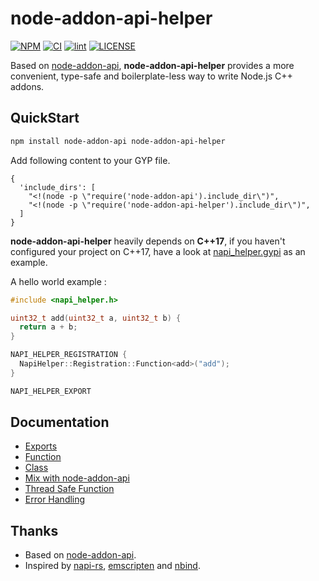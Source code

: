 # node-addon-api-helper<!-- omit in toc -->

[![NPM](https://img.shields.io/npm/v/node-addon-api-helper)](https://www.npmjs.com/package/node-addon-api-helper)
[![CI](https://github.com/ajihyf/node-addon-api-helper/workflows/ci/badge.svg)](https://github.com/ajihyf/node-addon-api-helper/actions/workflows/ci.yml)
[![lint](https://github.com/ajihyf/node-addon-api-helper/workflows/lint/badge.svg)](https://github.com/ajihyf/node-addon-api-helper/actions/workflows/lint.yml)
[![LICENSE](https://img.shields.io/github/license/ajihyf/node-addon-api-helper)](https://github.com/ajihyf/node-addon-api-helper/blob/main/LICENSE)

Based on [node-addon-api](https://github.com/nodejs/node-addon-api), **node-addon-api-helper** provides a more convenient, type-safe and boilerplate-less way to write Node.js C++ addons.

## QuickStart

```bash
npm install node-addon-api node-addon-api-helper
```

Add following content to your GYP file.

```gyp
{
  'include_dirs': [
    "<!(node -p \"require('node-addon-api').include_dir\")",
    "<!(node -p \"require('node-addon-api-helper').include_dir\")",
  ]
}
```

**node-addon-api-helper** heavily depends on **C++17**, if you haven't configured your project on C++17, have a look at [napi_helper.gypi](./napi_helper.gypi) as an example.

A hello world example :

```cpp
#include <napi_helper.h>

uint32_t add(uint32_t a, uint32_t b) {
  return a + b;
}

NAPI_HELPER_REGISTRATION {
  NapiHelper::Registration::Function<add>("add");
}

NAPI_HELPER_EXPORT
```

## Documentation

- [Exports](./doc/exports.md)
- [Function](./doc/function.md)
- [Class](./doc/class.md)
- [Mix with node-addon-api](./doc/mix_with_napi.md)
- [Thread Safe Function](./doc/thread_safe_function.md)
- [Error Handling](./doc/error_handling.md)

## Thanks

- Based on [node-addon-api](https://github.com/nodejs/node-addon-api).
- Inspired by [napi-rs](https://napi.rs), [emscripten](https://emscripten.org/) and [nbind](https://github.com/charto/nbind).
